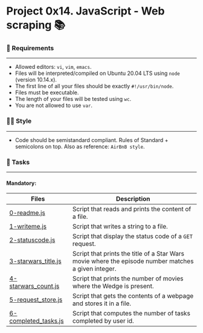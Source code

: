 # Project 0x14. JavaScript - Web scraping :books:

### :bookmark_tabs: Requirements
***
* Allowed editors: `vi`, `vim`, `emacs`.
* Files will be interpreted/compiled on Ubuntu 20.04 LTS using `node` (version 10.14.x).
* The first line of all your files should be exactly `#!/usr/bin/node`.
* Files must be executable.
* The length of your files will be tested using `wc`.
* You are not allowed to use `var`.

### :artist: Style
***
* Code should be semistandard compliant. Rules of Standard + semicolons on top. Also as reference: `AirBnB style`.

### :dart: Tasks
***
#### Mandatory:
| Files | Description |
| --- | --- |
| [0-readme.js]() | Script that reads and prints the content of a file. |
| [1-writeme.js]() | Script that writes a string to a file. |
| [2-statuscode.js]() | Script that display the status code of a `GET` request. |
| [3-starwars_title.js]() | Script that prints the title of a Star Wars movie where the episode number matches a given integer. |
| [4-starwars_count.js]() | Script that prints the number of movies where the Wedge  is present. |
| [5-request_store.js]() | Script that gets the contents of a webpage and stores it in a file. |
| [6-completed_tasks.js]() | Script that computes the number of tasks completed by user id. |
